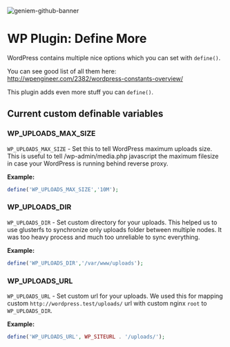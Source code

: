 ![geniem-github-banner](https://cloud.githubusercontent.com/assets/5691777/14319886/9ae46166-fc1b-11e5-9630-d60aa3dc4f9e.png)
# WP Plugin: Define More

WordPress contains multiple nice options which you can set with `define()`.

You can see good list of all them here: http://wpengineer.com/2382/wordpress-constants-overview/

This plugin adds even more stuff you can `define()`.

## Current custom definable variables

### WP_UPLOADS_MAX_SIZE
`WP_UPLOADS_MAX_SIZE`  - Set this to tell WordPress maximum uploads size. This is useful to tell /wp-admin/media.php javascript the maximum filesize in case your WordPress is running behind reverse proxy.

**Example:**

```php
define('WP_UPLOADS_MAX_SIZE','10M');
```

### WP_UPLOADS_DIR
`WP_UPLOADS_DIR` - Set custom directory for your uploads. This helped us to use glusterfs to synchronize only uploads folder between multiple nodes. It was too heavy process and much too unreliable to sync everything.

**Example:**
```php
define('WP_UPLOADS_DIR','/var/www/uploads');
```

### WP_UPLOADS_URL
`WP_UPLOADS_URL` - Set custom url for your uploads. We used this for mapping custom `http://wordpress.test/uploads/` url with custom nginx `root` to `WP_UPLOADS_DIR`.

**Example:**
```php
define('WP_UPLOADS_URL', WP_SITEURL . '/uploads/');
```
